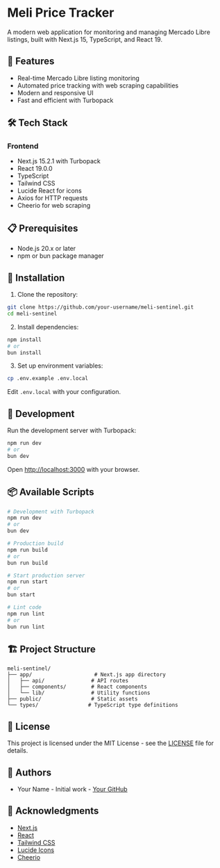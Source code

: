 # Meli Price Tracker

A modern web application for monitoring and managing Mercado Libre listings, built with Next.js 15, TypeScript, and React 19.

## 🚀 Features

- Real-time Mercado Libre listing monitoring
- Automated price tracking with web scraping capabilities
- Modern and responsive UI
- Fast and efficient with Turbopack

## 🛠 Tech Stack

### Frontend
- Next.js 15.2.1 with Turbopack
- React 19.0.0
- TypeScript
- Tailwind CSS
- Lucide React for icons
- Axios for HTTP requests
- Cheerio for web scraping

## 📋 Prerequisites

- Node.js 20.x or later
- npm or bun package manager

## 🔧 Installation

1. Clone the repository:
```bash
git clone https://github.com/your-username/meli-sentinel.git
cd meli-sentinel
```

2. Install dependencies:
```bash
npm install
# or
bun install
```

3. Set up environment variables:
```bash
cp .env.example .env.local
```
Edit `.env.local` with your configuration.

## 🚀 Development

Run the development server with Turbopack:
```bash
npm run dev
# or
bun dev
```

Open [http://localhost:3000](http://localhost:3000) with your browser.

## 📦 Available Scripts

```bash
# Development with Turbopack
npm run dev
# or
bun dev

# Production build
npm run build
# or
bun run build

# Start production server
npm run start
# or
bun start

# Lint code
npm run lint
# or
bun run lint
```

## 🏗 Project Structure

```
meli-sentinel/
├── app/                    # Next.js app directory
│   ├── api/               # API routes
│   ├── components/        # React components
│   └── lib/               # Utility functions
├── public/                # Static assets
└── types/                # TypeScript type definitions
```

## 📄 License

This project is licensed under the MIT License - see the [LICENSE](LICENSE) file for details.

## 👥 Authors

- Your Name - Initial work - [Your GitHub](https://github.com/yourusername)

## 🙏 Acknowledgments

- [Next.js](https://nextjs.org/)
- [React](https://react.dev/)
- [Tailwind CSS](https://tailwindcss.com/)
- [Lucide Icons](https://lucide.dev/)
- [Cheerio](https://cheerio.js.org/)
